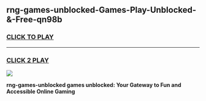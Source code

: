 
## rng-games-unblocked-Games-Play-Unblocked-&-Free-qn98b
<h3>
<a href="https://premium76.site?title=rng-games-unblocked&ref=24A">CLICK TO PLAY</a></h3>
<hr>

<h3>
<a href="https://premium76.site?title=rng-games-unblocked&ref=24A">CLICK 2 PLAY</a>
  
</h3>

<a href="https://premium76.site?title=rng-games-unblocked&ref=24A"><img src="https://clearcache.store/games.png"></a>


**rng-games-unblocked games unblocked: Your Gateway to Fun and Accessible Online Gaming**

